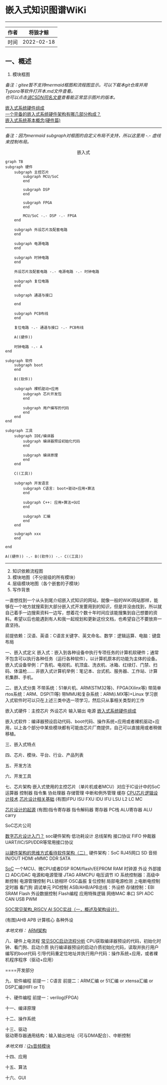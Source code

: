 # 嵌入式知识图谱WiKi  

---

|作者|将狼才鲸|
|---|---|
|时间|2022-02-18|

## 一、概述  

1. 模块框图  

*备注：gitee暂不支持mermaid框图和流程图显示。可以下载本git仓库并用Typora等软件打开本.md文件查看。*  
*也可以点击[该CSDN同名文章]()查看能正常显示图片的版本。*  

[嵌入式系统硬件组成](https://blog.csdn.net/xiaohongya/article/details/100733863)  
[一个完备的嵌入式系统硬件架构有哪几部分构成？](https://blog.csdn.net/weibo1230123/article/details/80206223)  
[嵌入式系统基本概念(硬件篇)](https://blog.csdn.net/qq_36717753/article/details/90582307)  

---

*备注：因为mermaid subgraph对框图的自定义布局不支持，所以这里用 -.- 虚线来控制布局。*

<center>嵌入式</center>

```mermaid
graph TB
subgraph 硬件
    subgraph 主控芯片
        subgraph MCU/SoC
        end

        subgraph DSP
        end

        subgraph FPGA
        end
        
        MCU/SoC -.- DSP -.- FPGA
    end
    
    subgraph 外设芯片及配套电路
    end
    
    subgraph 电源电路
    end
    
    subgraph 时钟电路
    end
    
    外设芯片及配套电路 -.- 电源电路 -.- 时钟电路
        
    subgraph 复位电路
    end
    
    subgraph 通道与接口
    
    end
    
    subgraph PCB布线
    end

	复位电路 -.- 通道与接口 -.- PCB布线

    A((硬件))
    
    时钟电路 -.- A
end

subgraph 软件
    subgraph boot
    end
    
	B((软件))
	
    subgraph 裸机驱动+应用
        subgraph 芯片开发包
        end

        subgraph 用户编写的代码
        end
    end
end

subgraph 工具
	subgraph IDE/编译器
		subgraph 编译器预设初始化代码
		end
		
		subgraph 编译原理
		end
	end
	
	C((工具))
            
    subgraph 开发语言
		subgraph C语言: boot+驱动+应用+算法
		end
	
		subgraph C++: 应用+算法+GUI
		end
		
		subgraph 汇编
		end
	end
	
	subgraph xxx
	end

end

A((硬件)) -.- B((软件)) -.- C((工具))

```

---

2. 知识依赖流程图  
3. 模块地图（不分层级的所有模块）  
4. 层级模块地图（各个嵌套的子模块）  
5. 写作背景  

一直想找到一个从头到尾介绍嵌入式知识的网站，就像一般的WiKi网站那样，能够在一个地方就搜索到大部分嵌入式开发要用到的知识，但是并没由找到，所以就自己着手一边搜索资料一边写，想着花个数十年时间应该能搜集到自己想要的资料。希望以后也能遇到有人和我一起规划和更新这份文档，也希望自己不要放弃一直坚持。

前提依赖：汉语、英语：C语言关键字、英文命名、数学：逻辑运算、电脑：键盘布局

一、嵌入式定义
嵌入式：嵌入到各种设备中执行专项任务的计算机软硬件；通常不包含可以执行各种任务（运行各种软件），以计算机原本的功能为主体的设备。
嵌入式设备举例：广告机、电视机、机顶盒、洗衣机、冰箱、红绿灯、门禁、扫码、体温枪……
非嵌入式计算机举例：笔记本、台式机、服务器、工作站、计算机集群、手机。

二、嵌入式分类
不带系统：51单片机、ARM(STM32等)、FPGA(Xilinx等)
带简单rtos系统：ARM、DSP(TI等)
带MMU和复杂系统：ARM(i.MX等)+Linux
学习嵌入式软件时可以只在上述三类中选一项学习，然后只从事相关类型的工作

嵌入式硬件：主控芯片 外设芯片 输入输出 电源
[嵌入式系统硬件组成](https://blog.csdn.net/xiaohongya/article/details/100733863)



嵌入式软件：编译器预设启动代码、boot代码、操作系统+应用或者裸机驱动+应用，以上各个部分中某些模块都有可能由芯片厂商提供，自己可以直接用或者稍做移植。

三、嵌入式特点

四、芯片、模块、平台、行业、产品列表

五、开发方法

六、开发工具

七、芯片架构
嵌入式使用的主控芯片（单片机或者MCU）对应于IC设计中的SoC
运算器 控制器 指令集 协处理器 存储管理 中断和例外管理 缓存 
[CPU芯片逻辑设计技术](https://baike.baidu.com/item/CPU%E8%8A%AF%E7%89%87%E9%80%BB%E8%BE%91%E8%AE%BE%E8%AE%A1%E6%8A%80%E6%9C%AF)
[芯片设计相关基础](https://zhuanlan.zhihu.com/p/431837543)
(有图)FPU ISU FXU IDU IFU LSU L2 LC MC

[芯片设计的起源](https://zhuanlan.zhihu.com/p/104925162)
(有图)指令寄存器 指令解码器 寄存器 PC栈 ALU寄存器 ALU carry

SoC芯片公司

[数字芯片设计入门？](https://www.zhihu.com/question/21892919)
soc硬件架构 低功耗设计 总线架构 接口协议 FIFO 仲裁器 
UART/IIC/SPI/DDR等常用接口协议

[以硬件架构的思维方式看待软件架构（二）](https://zhuanlan.zhihu.com/p/464828478)
硬件架构：SoC RJ45网口 SD 音频IN/OUT HDMI eMMC DDR SATA

[SoC](https://blog.csdn.net/iteye_13202/article/details/82575744)
一个MCU、微CPU或者DSP ROM/flash/EEPROM RAM 时钟源 外设 外部接口 ADC/DAC 电源和电源管理
JTAG ARMCPU 电压调节 IO
系统控制器：高级中断控制 电源管理控制 PLL锁相环 OSC晶振 复位控制 局部电源检测 上电断电控制 定时器 看门狗 调试单元 PID控制
ASB/AHB/APB总线：外设桥 存储控制：EBI SRAM Flash 外设数据控制 Flash编程 应用特殊逻辑 网络MAC 串口 SPI ADC CAN USB PWM 

[SOC常见架构_RISCV AI SOC实战（一，概述及架构设计）](https://blog.csdn.net/weixin_39693101/article/details/109963793)

(有图)AHB APB 计算核心 各种外设

*本地文档：* [ARM架构](./arm架构.md)

八、硬件上电流程
[常见SOC启动流程分析](https://blog.csdn.net/weixin_34153893/article/details/93263448)
CPU获取编译器预设的代码，初始化时钟、看门狗、启动介质
执行编译器预设的启动介质初始化代码，读取并执行用户编写的boot代码
引导代码重定位地址并执行用户代码：操作系统+应用，或者裸机程序程序（驱动+应用）

====开发部分

九、软件编程
前提一：C语言
前提二：ARM汇编 or 51汇编 or xtensa汇编 or DSP汇编(HIFI or TI)

十、硬件编程
前提一：verilog(FPGA)

十一、编译原理

十二、操作系统

十三、驱动  
驱动寄存器通用结构：输入输出地址（可与DMA配合）、中断控制  

*本地文档：*[i2s音频模块](./i2s模块.md)  

十四、应用

十五、算法

十六、GUI
